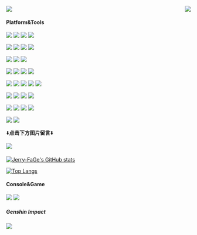 <p>
  <a href="https://count.getloli.com/"><img src="https://count.getloli.com/get/@Jerry-FaGe?theme=moebooru-h"></a>
  <img src="https://weather-icon.journeyad.repl.co/@shanghai?v=1" align="right">
</p>

#### Platform&Tools

[![](https://img.shields.io/badge/OS-Ubuntu-e9541f?style=flat-square&logo=Ubuntu&logoColor=ffffff)](https://www.ubuntu.com/)
[![](https://img.shields.io/badge/OS-CentOS-262577?style=flat-square&logo=CentOS&logoColor=ffffff)](https://www.centos.org/)
[![](https://img.shields.io/badge/Windows-10-2376bc?style=flat-square&logo=windows&logoColor=ffffff)](https://www.microsoft.com/windows/get-windows-10)
[![](https://img.shields.io/badge/macOS-Big%20Sur-999999?style=flat-square&logo=APPLE&logoColor=ffffff)](https://developer.apple.com/macos/)

[![](https://img.shields.io/badge/Xiaomi-10%20Ultra-FF6900?style=flat-square&logo=xiaomi&logoColor=ffffff)](https://www.mi.com/)
[![](https://img.shields.io/badge/SONY-XZP-999999?style=flat-square&logo=SONY&logoColor=ffffff)](https://www.sony.com/)
[![](https://img.shields.io/badge/Xiaomi-MIX-FF6900?style=flat-square&logo=xiaomi&logoColor=ffffff)](https://www.mi.com/)
[![](https://img.shields.io/badge/iPhone-6S-999999?style=flat-square&logo=apple&logoColor=ffffff)](https://www.apple.com/)

[![](https://img.shields.io/badge/IDE-PyCharm-blue?style=flat-square&logo=pycharm&logoColor=ffffff)](https://www.jetbrains.com/pycharm/)
[![](https://img.shields.io/badge/IDE-GoLand-green?style=flat-square&logo=jetbrains&logoColor=ffffff)](https://www.jetbrains.com/go/)
[![](https://img.shields.io/badge/Editor-Sublime%20Text-FF9800?style=flat-square&logo=Sublime-Text&logoColor=ffffff)](https://www.sublimetext.com/)

[![](https://img.shields.io/badge/-Git-f05032?style=flat-square&logo=git&logoColor=white)](https://git-scm.com/)
[![](https://img.shields.io/badge/-Linux-fcc624?style=flat-square&logo=linux&logoColor=white)](https://www.linuxfoundation.org/)
[![](https://img.shields.io/badge/-Nginx-269539?style=flat-square&logo=nginx&logoColor=ffffff)](https://nginx.org/)
[![](https://img.shields.io/badge/-Docker-2496ED?style=flat-square&logo=docker&logoColor=ffffff)](https://www.docker.com/)

[![](https://img.shields.io/badge/-HTML5-E34F26?style=flat-square&logo=html5&logoColor=white)](https://html.spec.whatwg.org/)
[![](https://img.shields.io/badge/-CSS3-1572B6?style=flat-square&logo=css3&logoColor=white)](https://www.w3.org/Style/CSS/)
[![](https://img.shields.io/badge/-JavaScript-f7e018?style=flat-square&logo=javascript&logoColor=white)](https://www.ecma-international.org/)
[![](https://img.shields.io/badge/-Bootstrap-7952B3?style=flat-square&logo=Bootstrap&logoColor=ffffff)](https://www.bootcss.com/)
[![](https://img.shields.io/badge/-jQuery-0769AD?style=flat-square&logo=jQuery&logoColor=ffffff)](https://jquery.com/)

[![](https://img.shields.io/badge/-MySQL-4479A1?style=flat-square&logo=mysql&logoColor=white)](https://www.mysql.com/)
[![](https://img.shields.io/badge/-MongoDB-47A248?style=flat-square&logo=MongoDB&logoColor=white)](https://www.mongodb.com/)
[![](https://img.shields.io/badge/-Redis-DC382D?style=flat-square&logo=Redis&logoColor=white)](https://redis.io/)
[![](https://img.shields.io/badge/-SQLite-003B57?style=flat-square&logo=SQLite&logoColor=white)](https://www.sqlite.org/)

[![](https://img.shields.io/badge/-Python-3776AB?style=flat-square&logo=python&logoColor=white)](https://www.python.org/)
[![](https://img.shields.io/badge/-Django-092E20?style=flat-square&logo=Django&logoColor=ffffff)](https://www.djangoproject.com/)
[![](https://img.shields.io/badge/-Flask-000000?style=flat-square&logo=Flask&logoColor=ffffff)](https://flask.palletsprojects.com/)
[![](https://img.shields.io/badge/-Tornado-4d8bbf?style=flat-square&logo=Tornado&logoColor=ffffff)](https://www.tornadoweb.org/)

[![](https://img.shields.io/badge/-Go-4285F4?style=flat-square&logo=go&logoColor=white)](https://golang.google.cn/)
[![](https://img.shields.io/badge/-beego-00ADD8?style=flat-square&logo=go&logoColor=white)](https://github.com/beego/beego)

⬇️**点击下方图片留言**⬇️

[![](https://chat.getloli.com/room/@Jerry-FaGe.github/svg?width=600&height=200&limit=20&theme=light&title=Jerry-FaGe@github:%20~&fontSize=13)](https://chat.getloli.com/room/@Jerry-FaGe.github?title=Jerry-FaGe的留言板)

#### 
[![Jerry-FaGe's GitHub stats](https://github-readme-stats.vercel.app/api?username=Jerry-FaGe&bg_color=151515&show_icons=true&text_color=dadada&icon_color=0099ff&title_color=0099ff)](https://github.com/anuraghazra/github-readme-stats)

[![Top Langs](https://github-readme-stats.vercel.app/api/top-langs/?username=Jerry-FaGe&bg_color=151515&title_color=00a0ff&text_color=eeeeee&layout=compact&hide=css&exclude_repo=RSSHub,my_blog_site)](https://github.com/anuraghazra/github-readme-stats)

#### Console&Game
[![](https://img.shields.io/badge/Steam-171a21?style=flat-square&logo=steam&logoColor=ffffff)](https://steamcommunity.com/id/76561198115950220)
![](https://img.shields.io/badge/-Epic%20Games-313131?style=flat-square&logo=Epic-Games&logoColor=ffffff)

##### Genshin Impact
[![](https://genshin-card.getloli.com/detail/4,5,27-30,32,35,37-39/18642672.png)](https://genshin-card.getloli.com)

<!--
**Jerry-FaGe/Jerry-FaGe** is a ✨ _special_ ✨ repository because its `README.md` (this file) appears on your GitHub profile.

Here are some ideas to get you started:

- 🔭 I’m currently working on ...
- 🌱 I’m currently learning ...
- 👯 I’m looking to collaborate on ...
- 🤔 I’m looking for help with ...
- 💬 Ask me about ...
- 📫 How to reach me: ...
- 😄 Pronouns: ...
- ⚡ Fun fact: ...
-->
